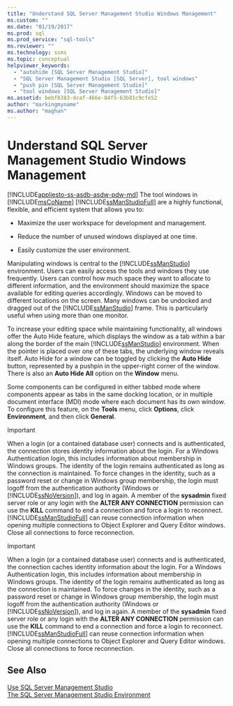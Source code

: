 ```yaml
---
title: "Understand SQL Server Management Studio Windows Management"
ms.custom: ""
ms.date: "01/19/2017"
ms.prod: sql
ms.prod_service: "sql-tools"
ms.reviewer: ""
ms.technology: ssms
ms.topic: conceptual
helpviewer_keywords: 
  - "autohide [SQL Server Management Studio]"
  - "SQL Server Management Studio [SQL Server], tool windows"
  - "push pin [SQL Server Management Studio]"
  - "tool windows [SQL Server Management Studio]"
ms.assetid: bebf8383-dcaf-466e-84f5-63b81c9cfe52
author: "markingmyname"
ms.author: "maghan"
---
```

# Understand SQL Server Management Studio Windows Management
[!INCLUDE[appliesto-ss-asdb-asdw-pdw-md](../includes/appliesto-ss-asdb-asdw-pdw-md.md)]
The tool windows in [!INCLUDE[msCoName](../includes/msconame_md.md)] [!INCLUDE[ssManStudioFull](../includes/ssmanstudiofull-md.md)] are a highly functional, flexible, and efficient system that allows you to:  
  
-   Maximize the user workspace for development and management.  
  
-   Reduce the number of unused windows displayed at one time.  
  
-   Easily customize the user environment.  
  
Manipulating windows is central to the [!INCLUDE[ssManStudio](../includes/ssmanstudio-md.md)] environment. Users can easily access the tools and windows they use frequently. Users can control how much space they want to allocate to different information, and the environment should maximize the space available for editing queries accordingly. Windows can be moved to different locations on the screen. Many windows can be undocked and dragged out of the [!INCLUDE[ssManStudio](../includes/ssmanstudio-md.md)] frame. This is particularly useful when using more than one monitor.  
  
To increase your editing space while maintaining functionality, all windows offer the Auto Hide feature, which displays the window as a tab within a bar along the border of the main [!INCLUDE[ssManStudio](../includes/ssmanstudio-md.md)] environment. When the pointer is placed over one of these tabs, the underlying window reveals itself. Auto Hide for a window can be toggled by clicking the **Auto Hide** button, represented by a pushpin in the upper-right corner of the window. There is also an **Auto Hide All** option on the **Window** menu.  
  
Some components can be configured in either tabbed mode where components appear as tabs in the same docking location, or in multiple document interface (MDI) mode where each document has its own window. To configure this feature, on the **Tools** menu, click **Options**, click **Environment**, and then click **General**.  
  
> [!IMPORTANT]  
> When a login (or a contained database user) connects and is authenticated, the connection stores identity information about the login. For a Windows Authentication login, this includes information about membership in Windows groups. The identity of the login remains authenticated as long as the connection is maintained. To force changes in the identity, such as a password reset or change in Windows group membership, the login must logoff from the authentication authority (Windows or [!INCLUDE[ssNoVersion](../includes/ssnoversion-md.md)]), and log in again. A member of the **sysadmin** fixed server role or any login with the **ALTER ANY CONNECTION** permission can use the **KILL** command to end a connection and force a login to reconnect. [!INCLUDE[ssManStudioFull](../includes/ssmanstudiofull-md.md)] can reuse connection information when opening multiple connections to Object Explorer and Query Editor windows. Close all connections to force reconnection.  
  
> [!IMPORTANT]  
> When a login (or a contained database user) connects and is authenticated, the connection caches identity information about the login. For a Windows Authentication login, this includes information about membership in Windows groups. The identity of the login remains authenticated as long as the connection is maintained. To force changes in the identity, such as a password reset or change in Windows group membership, the login must logoff from the authentication authority (Windows or [!INCLUDE[ssNoVersion](../includes/ssnoversion-md.md)]), and log in again. A member of the **sysadmin** fixed server role or any login with the **ALTER ANY CONNECTION** permission can use the **KILL** command to end a connection and force a login to reconnect. [!INCLUDE[ssManStudioFull](../includes/ssmanstudiofull-md.md)] can reuse connection information when opening multiple connections to Object Explorer and Query Editor windows. Close all connections to force reconnection.  
  
## See Also  
[Use SQL Server Management Studio](../ssms/use-sql-server-management-studio.md)  
[The SQL Server Management Studio Environment](../ssms/the-sql-server-management-studio-environment.md)  
  
